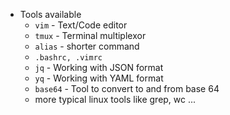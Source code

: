 - Tools available
  - `vim` - Text/Code editor
  - `tmux` - Terminal multiplexor
  - `alias` - shorter command
  - `.bashrc, .vimrc`
  - `jq` - Working with JSON format
  - `yq` - Working with YAML format
  - `base64` - Tool to convert to and from base 64
  - more typical linux tools like grep, wc ...
